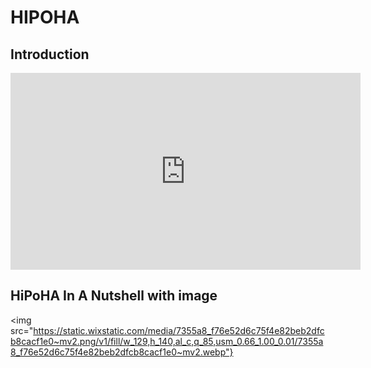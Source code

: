 # HIPOHA

## Introduction

<iframe width="560" height="315" src="https://www.youtube.com/embed/YeLy4Cm7Cdk" frameborder="0" allow="accelerometer; autoplay; encrypted-media; gyroscope; picture-in-picture" allowfullscreen></iframe>

## HiPoHA In A Nutshell with image

<img src="https://static.wixstatic.com/media/7355a8_f76e52d6c75f4e82beb2dfcb8cacf1e0~mv2.png/v1/fill/w_129,h_140,al_c,q_85,usm_0.66_1.00_0.01/7355a8_f76e52d6c75f4e82beb2dfcb8cacf1e0~mv2.webp"}
